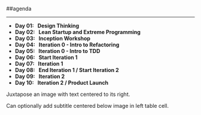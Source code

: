 <!-- .slide: data-background="resources/footer.svg" data-background-size="contain" data-background-position="bottom"  -->

##agenda
- - -
* **Day 01:&nbsp;&nbsp;&nbsp;Design Thinking**  <!-- .element: style="color:#e0dfe4" --> 
* **Day 02:&nbsp;&nbsp;&nbsp;Lean Startup and Extreme Programming**  <!-- .element: style="color:#e0dfe4" --> 
* **Day 03:&nbsp;&nbsp;&nbsp;Inception Workshop**  <!-- .element: style="color:#e0dfe4" -->
* **Day 04:&nbsp;&nbsp;&nbsp;Iteration 0 - Intro to Refactoring**   <!-- .element: style="color:#e0dfe4" -->
* **Day 05:&nbsp;&nbsp;&nbsp;Iteration 0 - Intro to TDD**  <!-- .element: style="color:#e0dfe4" -->
* **Day 06:&nbsp;&nbsp;&nbsp;Start Iteration 1**  <!-- .element: style="color:#e0dfe4" -->
* **Day 07:&nbsp;&nbsp;&nbsp;Iteration 1**  <!-- .element: style="color:#e0dfe4" -->
* **Day 08:&nbsp;&nbsp;&nbsp;End Iteration 1 / Start Iteration 2**  <!-- .element: style="color:#e0dfe4" -->
* **Day 09:&nbsp;&nbsp;&nbsp;Iteration 2**
* **Day 10:&nbsp;&nbsp;&nbsp;Iteration 2 / Product Launch**  <!-- .element: style="color:#e0dfe4" -->

<aside class="notes">
  <p>
    Juxtapose an image with text centered to its right.
  </p>
  <p>
    Can optionally add subtitle centered below image in left table cell.
  </p>
</aside>
